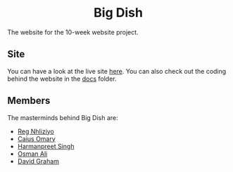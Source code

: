 <p align=center>
    <img src="">
</p>
<h1 align=center>Big Dish</h1>
The website for the 10-week website project.

## Site
You can have a look at the live site <a href="rigbone1.github.com/big-dish">here</a>.
You can also check out the coding behind the website in the <a href="./docs">docs</a> folder.

## Members
The masterminds behind Big Dish are:
- <a href="https://github.com/">Reg Nhliziyo</a>
- <a href="https://github.com/">Caius Omary</a>
- <a href="https://github.com/">Harmanpreet Singh</a>
- <a href="https://github.com/">Osman Ali</a>
- <a href="https://github.com/rigbone1">David Graham</a>
